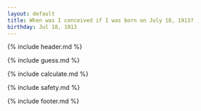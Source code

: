 ```yaml
---
layout: default
title: When was I conceived if I was born on July 18, 1913?
birthday: Jul 18, 1913
---
```


{% include header.md %}

{% include guess.md %}

{% include calculate.md %}

{% include safety.md %}

{% include footer.md %}



